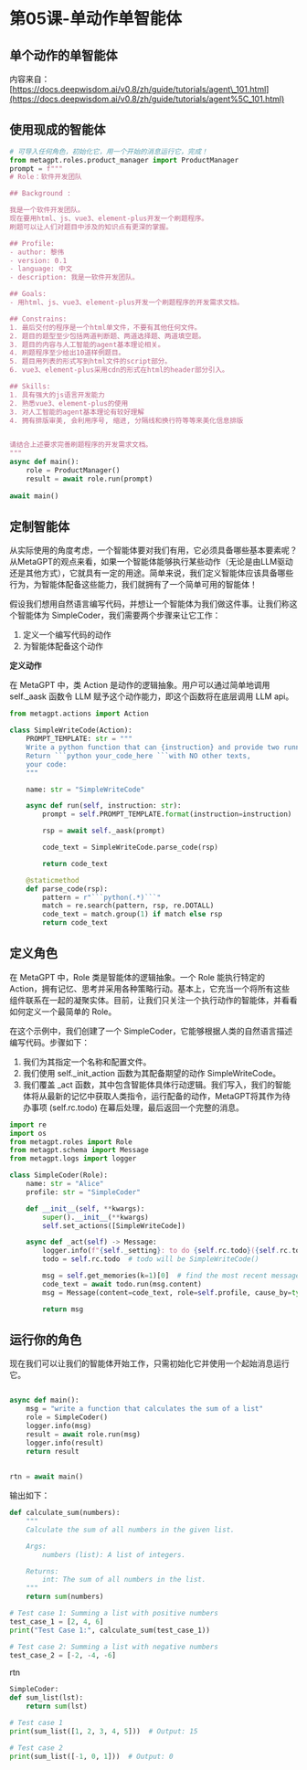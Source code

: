 ﻿
# 第05课-单动作单智能体

## **单个动作的单智能体**

内容来自：
[https://docs.deepwisdom.ai/v0.8/zh/guide/tutorials/agent\_101.html](https://docs.deepwisdom.ai/v0.8/zh/guide/tutorials/agent%5C_101.html)

## **使用现成的智能体**


```python
# 可导入任何角色，初始化它，用一个开始的消息运行它，完成！
from metagpt.roles.product_manager import ProductManager
prompt = f"""
# Role：软件开发团队

## Background :

我是一个软件开发团队。
现在要用html、js、vue3、element-plus开发一个刷题程序。
刷题可以让人们对题目中涉及的知识点有更深的掌握。

## Profile:
- author: 黎伟
- version: 0.1
- language: 中文
- description: 我是一软件开发团队。

## Goals:
- 用html、js、vue3、element-plus开发一个刷题程序的开发需求文档。

## Constrains:
1. 最后交付的程序是一个html单文件，不要有其他任何文件。
2. 题目的题型至少包括两道判断题、两道选择题、两道填空题。
3. 题目的内容与人工智能的agent基本理论相关。
4. 刷题程序至少给出10道样例题目。
5. 题目用列表的形式写到html文件的script部分。
6. vue3、element-plus采用cdn的形式在html的header部分引入。

## Skills:
1. 具有强大的js语言开发能力
2. 熟悉vue3、element-plus的使用
3. 对人工智能的agent基本理论有较好理解
4. 拥有排版审美, 会利用序号, 缩进, 分隔线和换行符等等来美化信息排版


请结合上述要求完善刷题程序的开发需求文档。
"""
async def main():
    role = ProductManager()
    result = await role.run(prompt)
    
await main()
```

## **定制智能体**

从实际使用的角度考虑，一个智能体要对我们有用，它必须具备哪些基本要素呢？从MetaGPT的观点来看，如果一个智能体能够执行某些动作（无论是由LLM驱动还是其他方式），它就具有一定的用途。简单来说，我们定义智能体应该具备哪些行为，为智能体配备这些能力，我们就拥有了一个简单可用的智能体！


假设我们想用自然语言编写代码，并想让一个智能体为我们做这件事。让我们称这个智能体为 SimpleCoder，我们需要两个步骤来让它工作：

1. 定义一个编写代码的动作
2. 为智能体配备这个动作

**定义动作**

在 MetaGPT 中，类 Action 是动作的逻辑抽象。用户可以通过简单地调用 self.\_aask 函数令 LLM 赋予这个动作能力，即这个函数将在底层调用 LLM api。


```python
from metagpt.actions import Action

class SimpleWriteCode(Action):
    PROMPT_TEMPLATE: str = """
    Write a python function that can {instruction} and provide two runnnable test cases.
    Return ```python your_code_here ```with NO other texts,
    your code:
    """

    name: str = "SimpleWriteCode"

    async def run(self, instruction: str):
        prompt = self.PROMPT_TEMPLATE.format(instruction=instruction)

        rsp = await self._aask(prompt)

        code_text = SimpleWriteCode.parse_code(rsp)

        return code_text

    @staticmethod
    def parse_code(rsp):
        pattern = r"```python(.*)```"
        match = re.search(pattern, rsp, re.DOTALL)
        code_text = match.group(1) if match else rsp
        return code_text
```

## **定义角色**

在 MetaGPT 中，Role 类是智能体的逻辑抽象。一个 Role 能执行特定的 Action，拥有记忆、思考并采用各种策略行动。基本上，它充当一个将所有这些组件联系在一起的凝聚实体。目前，让我们只关注一个执行动作的智能体，并看看如何定义一个最简单的 Role。


在这个示例中，我们创建了一个 SimpleCoder，它能够根据人类的自然语言描述编写代码。步骤如下：

1. 我们为其指定一个名称和配置文件。
2. 我们使用 self.\_init\_action 函数为其配备期望的动作 SimpleWriteCode。
3. 我们覆盖 \_act 函数，其中包含智能体具体行动逻辑。我们写入，我们的智能体将从最新的记忆中获取人类指令，运行配备的动作，MetaGPT将其作为待办事项 (self.rc.todo) 在幕后处理，最后返回一个完整的消息。


```python
import re
import os
from metagpt.roles import Role
from metagpt.schema import Message
from metagpt.logs import logger

class SimpleCoder(Role):
    name: str = "Alice"
    profile: str = "SimpleCoder"

    def __init__(self, **kwargs):
        super().__init__(**kwargs)
        self.set_actions([SimpleWriteCode])

    async def _act(self) -> Message:
        logger.info(f"{self._setting}: to do {self.rc.todo}({self.rc.todo.name})")
        todo = self.rc.todo  # todo will be SimpleWriteCode()

        msg = self.get_memories(k=1)[0]  # find the most recent messages
        code_text = await todo.run(msg.content)
        msg = Message(content=code_text, role=self.profile, cause_by=type(todo))

        return msg
```

## **运行你的角色**

现在我们可以让我们的智能体开始工作，只需初始化它并使用一个起始消息运行它。


```python

async def main():
    msg = "write a function that calculates the sum of a list"
    role = SimpleCoder()
    logger.info(msg)
    result = await role.run(msg)
    logger.info(result)
    return result
    
        
rtn = await main()
```

输出如下：

```python
def calculate_sum(numbers):
    """
    Calculate the sum of all numbers in the given list.

    Args:
        numbers (list): A list of integers.

    Returns:
        int: The sum of all numbers in the list.
    """
    return sum(numbers)

# Test case 1: Summing a list with positive numbers
test_case_1 = [2, 4, 6]
print("Test Case 1:", calculate_sum(test_case_1))

# Test case 2: Summing a list with negative numbers
test_case_2 = [-2, -4, -6]
```

rtn

```python
SimpleCoder: 
def sum_list(lst):
    return sum(lst)

# Test case 1
print(sum_list([1, 2, 3, 4, 5]))  # Output: 15

# Test case 2
print(sum_list([-1, 0, 1]))  # Output: 0
```


